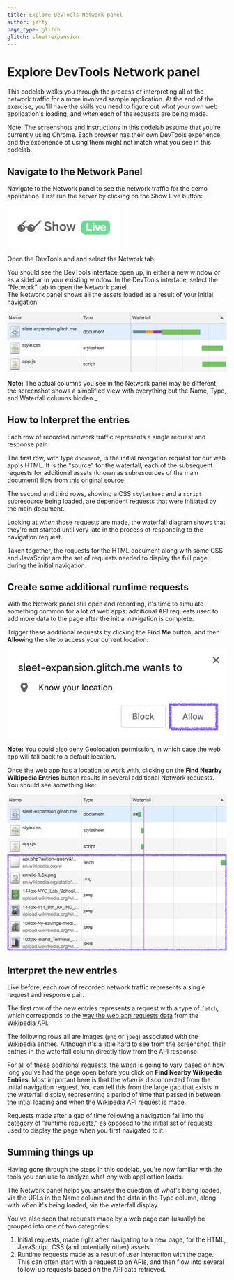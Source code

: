 ```yaml
---
title: Explore DevTools Network panel
author: jeffy
page_type: glitch
glitch: sleet-expansion
---
```


# Explore DevTools Network panel

This codelab walks you through the process of interpreting all of the network
traffic for a more involved sample application. At the end of the exercise,
you'lll have the skills you need to figure out _what_ your own web application's
loading, and _when_ each of the requests are being made.

Note: The screenshots and instructions in this codelab assume that you're
currently using Chrome. Each browser has their own DevTools experience, and the
experience of using them might not match what you see in this codelab.

## Navigate to the Network Panel

Navigate to the Network panel to see the network traffic for the demo
application. First run the server by clicking on the Show Live button: 

![image](./show-live.png)

Open the DevTools and and select the Network tab:

You should see the DevTools interface open up, in either a new window or as a
sidebar in your existing window. In the DevTools interface, select the "Network"
tab to open the Network panel.  
The Network panel shows all the assets loaded as a result of your initial
navigation:

![image](./initial-navigation.png)

**Note:** The actual columns you see in the Network panel may be different; the
screenshot shows a simplified view with everything but the Name, Type, and
Waterfall columns hidden._

## How to Interpret the entries

Each row of recorded network traffic represents a single request and response
pair.

The first row, with type `document`, is the initial navigation request for our
web app's HTML. It is the "source" for the waterfall; each of the subsequent
requests for additional assets (known as subresources of the main document) flow
from this original source.

The second and third rows, showing a CSS `stylesheet` and a `script` subresource
being loaded, are dependent requests that were initiated by the main document.

Looking at _when_ those requests are made, the waterfall diagram shows that
they're not started until very late in the process of responding to the
navigation request.

Taken together, the requests for the HTML document along with some CSS and
JavaScript are the set of requests needed to display the full page during the
initial navigation.

## Create some additional runtime requests

With the Network panel still open and recording, it's time to simulate something
common for a lot of web apps: additional API requests used to add more data to
the page after the initial navigation is complete. 

Trigger these additional requests by clicking the **Find Me** button, and then
**Allow**ing the site to access your current location:

![image](./allow-location.png)

**Note:** You could also deny Geolocation permission, in which case the web app
will fall back to a default location.

Once the web app has a location to work with, clicking on the **Find Nearby
Wikipedia Entries** button results in several additional Network requests. You
should see something like:

![image](./network-requests.png)

## Interpret the new entries

Like before, each row of recorded network traffic represents a single request
and response pair.

The first row of the new entries represents a request with a type of `fetch`,
which corresponds to the
[way the web app requests data](https://developer.mozilla.org/en-US/docs/Web/API/Fetch_API)
from the Wikipedia API.

The following rows all are images (`png` or `jpeg`) associated with the
Wikipedia entries. Although it's a little hard to see from the screenshot, their
entries in the waterfall column directly flow from the API response.

For all of these additional requests, the _when_ is going to vary based on how
long you've had the page open before you click on **Find Nearby Wikipedia
Entries**. Most important here is that the _when_ is disconnected from the
initial navigation request. You can tell this from the large gap that exists in
the waterfall display, representing a period of time that passed in between the
intial loading and when the Wikipedia API request is made.

Requests made after a gap of time following a navigation fall into the category
of "runtime requests," as opposed to the initial set of requests used to display
the page when you first navigated to it.

## Summing things up

Having gone through the steps in this codelab, you're now familiar with the
tools you can use to analyze what _any_ web application loads.

The Network panel helps you answer the question of _what_'s being loaded, via
the URLs in the Name column and the data in the Type column, along with _when_
it's being loaded, via the waterfall display.

You've also seen that requests made by a web page can (usually) be grouped into
one of two categories:

1. Initial requests, made right after navigating to a new page, for the
    HTML, JavaScript, CSS (and potentially other) assets.
1. Runtime requests made as a result of user interaction with the page. This
    can often start with a request to an APIs, and then flow into several
    follow-up requests based on the API data retrieved.